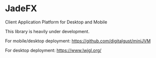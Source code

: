 # JadeFX
Client Application Platform for Desktop and Mobile

This library is heavily under development.

For mobile/desktop deployment: https://github.com/digitalgust/miniJVM

For desktop deployment: https://www.lwjgl.org/
